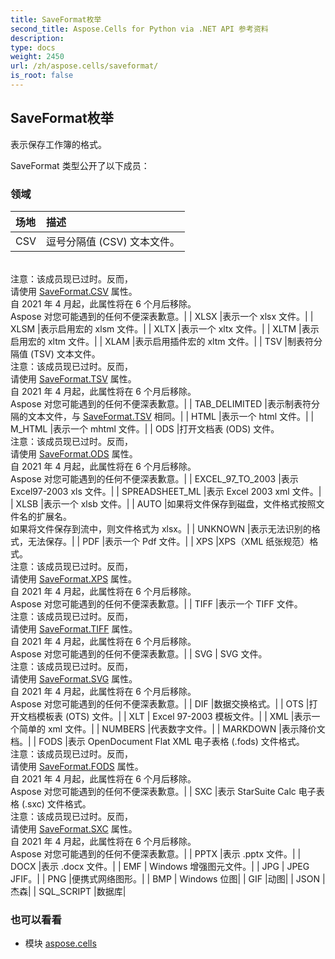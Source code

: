 ```yaml
---
title: SaveFormat枚举
second_title: Aspose.Cells for Python via .NET API 参考资料
description:
type: docs
weight: 2450
url: /zh/aspose.cells/saveformat/
is_root: false
---
```

## SaveFormat枚举
表示保存工作簿的格式。



SaveFormat 类型公开了以下成员：

### 领域
|场地|描述|
| :- | :- |
| CSV |逗号分隔值 (CSV) 文本文件。<br/>注意：该成员现已过时。反而，<br/>请使用 [SaveFormat.CSV](/cells/python-net/zh/aspose.cells/saveformat#CSV) 属性。<br/>自 2021 年 4 月起，此属性将在 6 个月后移除。<br/> Aspose 对您可能遇到的任何不便深表歉意。|
| XLSX |表示一个 xlsx 文件。|
| XLSM |表示启用宏的 xlsm 文件。|
| XLTX |表示一个 xltx 文件。|
| XLTM |表示启用宏的 xltm 文件。|
| XLAM |表示启用插件宏的 xltm 文件。|
| TSV |制表符分隔值 (TSV) 文本文件。<br/>注意：该成员现已过时。反而，<br/>请使用 [SaveFormat.TSV](/cells/python-net/zh/aspose.cells/saveformat#TSV) 属性。<br/>自 2021 年 4 月起，此属性将在 6 个月后移除。<br/> Aspose 对您可能遇到的任何不便深表歉意。|
| TAB_DELIMITED |表示制表符分隔的文本文件，与 [SaveFormat.TSV](/cells/python-net/zh/aspose.cells/saveformat#TSV) 相同。|
| HTML |表示一个 html 文件。|
| M_HTML |表示一个 mhtml 文件。|
| ODS |打开文档表 (ODS) 文件。<br/>注意：该成员现已过时。反而，<br/>请使用 [SaveFormat.ODS](/cells/python-net/zh/aspose.cells/saveformat#ODS) 属性。<br/>自 2021 年 4 月起，此属性将在 6 个月后移除。<br/> Aspose 对您可能遇到的任何不便深表歉意。|
| EXCEL_97_TO_2003 |表示 Excel97-2003 xls 文件。|
| SPREADSHEET_ML |表示 Excel 2003 xml 文件。|
| XLSB |表示一个 xlsb 文件。|
| AUTO |如果将文件保存到磁盘，文件格式按照文件名的扩展名。<br/>如果将文件保存到流中，则文件格式为 xlsx。|
| UNKNOWN |表示无法识别的格式，无法保存。|
| PDF |表示一个 Pdf 文件。|
| XPS |XPS（XML 纸张规范）格式。<br/>注意：该成员现已过时。反而，<br/>请使用 [SaveFormat.XPS](/cells/python-net/zh/aspose.cells/saveformat#XPS) 属性。<br/>自 2021 年 4 月起，此属性将在 6 个月后移除。<br/> Aspose 对您可能遇到的任何不便深表歉意。|
| TIFF |表示一个 TIFF 文件。<br/>注意：该成员现已过时。反而，<br/>请使用 [SaveFormat.TIFF](/cells/python-net/zh/aspose.cells/saveformat#TIFF) 属性。<br/>自 2021 年 4 月起，此属性将在 6 个月后移除。<br/> Aspose 对您可能遇到的任何不便深表歉意。|
| SVG | SVG 文件。<br/>注意：该成员现已过时。反而，<br/>请使用 [SaveFormat.SVG](/cells/python-net/zh/aspose.cells/saveformat#SVG) 属性。<br/>自 2021 年 4 月起，此属性将在 6 个月后移除。<br/> Aspose 对您可能遇到的任何不便深表歉意。|
| DIF |数据交换格式。|
| OTS |打开文档模板表 (OTS) 文件。|
| XLT | Excel 97-2003 模板文件。|
| XML |表示一个简单的 xml 文件。|
| NUMBERS |代表数字文件。|
| MARKDOWN |表示降价文档。|
| FODS |表示 OpenDocument Flat XML 电子表格 (.fods) 文件格式。<br/>注意：该成员现已过时。反而，<br/>请使用 [SaveFormat.FODS](/cells/python-net/zh/aspose.cells/saveformat#FODS) 属性。<br/>自 2021 年 4 月起，此属性将在 6 个月后移除。<br/> Aspose 对您可能遇到的任何不便深表歉意。|
| SXC |表示 StarSuite Calc 电子表格 (.sxc) 文件格式。<br/>注意：该成员现已过时。反而，<br/>请使用 [SaveFormat.SXC](/cells/python-net/zh/aspose.cells/saveformat#SXC) 属性。<br/>自 2021 年 4 月起，此属性将在 6 个月后移除。<br/> Aspose 对您可能遇到的任何不便深表歉意。|
| PPTX |表示 .pptx 文件。|
| DOCX |表示 .docx 文件。|
| EMF | Windows 增强图元文件。|
| JPG | JPEG JFIF。|
| PNG |便携式网络图形。|
| BMP | Windows 位图|
| GIF |动图|
| JSON |杰森|
| SQL_SCRIPT |数据库|



### 也可以看看
* 模块 [aspose.cells](..)
